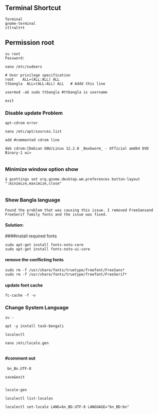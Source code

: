 ## Terminal Shortcut
```
Terminal
gnome-terminal
ctl+alt+t

```

## Permission root
```
su root
Password:

nano /etc/sudoers

# User privilege specification
root	ALL=(ALL:ALL) ALL
ttbangla  ALL=(ALL:ALL) ALL   # Addd this line

usermod -aG sudo ttbangla #ttbangla is username

exit

```

### Disable update Problem
```
apt-cdrom error

nano /etc/apt/sources.list

add #commented cdrom line

deb cdrom:[Debian GNU/Linux 12.2.0 _Bookworm_ - Official amd64 DVD Binary-1 wi>


```
###  Minimize window option show

```
$ gsettings set org.gnome.desktop.wm.preferences button-layout ":minimize,maximize,close"


```
### Show Bangla language

```
Found the problem that was causing this issue. I removed FreeSansand FreeSerif family fonts and the issue was fixed.

```
#### Solution:

####install required fonts

```
sudo apt-get install fonts-noto-core
sudo apt-get install fonts-noto-ui-core

```
#### remove the conflicting fonts

```
sudo rm -f /usr/share/fonts/truetype/freefont/FreeSans*
sudo rm -f /usr/share/fonts/truetype/freefont/FreeSerif*

```
#### update font cache

```
fc-cache -f -v

```



 ### Change System Language
 
```
su -
 
apt -y install task-bengali
 
localectl
 
nano /etc/locale.gen
 
```
 #### #comment out
 
```
 bn_Bn.UTF-8

save&exit
 
```

```
locale-gen
 
localectl list-locales
 
localectl set-locale LANG=bn_BD.UTF-8 LANGUAGE="bn_BD:bn"

```
 
 
